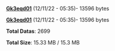 [**Gk3eqd01**](/data/Gk3eqd01.txt) (12/11/22 - 05:35)- 13596 bytes

[**Gk3eqd01**](/data/Gk3eqd01.txt) (12/11/22 - 05:35)- 13596 bytes

**Total Datas**: 2699

**Total Size**: 15.33 MB / 15.3 MB